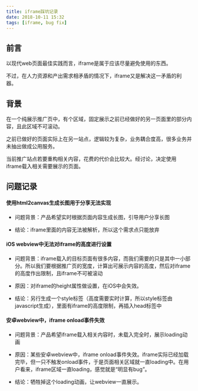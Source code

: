 ```yaml
---
title: iframe踩坑记录
date: 2018-10-11 15:32
tags: [iframe, bug fix]
---
```


## 前言

以现代web页面最佳实践而言，iframe是属于应该尽量避免使用的东西。

不过，在人力资源和产出需求相矛盾的情况下，iframe又是解决这一矛盾的利器。
<!-- more -->

## 背景

在一个纯展示推广页中，有个区域，固定展示之前已经做好的另一页面里的部分内容，且此区域不可滚动。

之前已做好的页面实际上在另一站点，逻辑较为复杂，业务耦合度高，很多业务并未抽出做成公用服务。

当前推广站点若要重构相关内容，花费的代价会比较大。经讨论，决定使用iframe载入相关需要展示的页面。

## 问题记录

#### 使用html2canvas生成长图用于分享无法实现
    
- 问题背景：产品希望实时根据页面内容生成长图，引导用户分享长图

- 结论：iframe里面的内容无法被解析，所以这个需求点只能放弃

#### iOS webview中无法对iframe的高度进行设置

- 问题背景：iframe载入的目标页面有很多内容，而我们需要的只是其中一小部分。所以我们要根据推广页的宽度，计算出可展示内容的高度，然后对iframe的高度作出限制，且iframe不可被滚动
    
- 原因：对iframe的height属性做设置，在iOS中会失效。
    
- 结论：另行生成一个style标签（高度需要实时计算，所以style标签由javascript生成），里面有iframe的高度限制，再插入head标签中
    
#### 安卓webview中，iframe onload事件失效

- 问题背景：产品希望iframe载入相关内容时，未载入完全时，展示loading动画
    
- 原因：某些安卓webview中，iframe onload事件失效。iframe实际已经加载完毕，但一只不触发onload事件，于是页面相关区域就一直loading中。在用户看来，iframe区域一直loading，感觉就是“明显有bug”。
    
- 结论：牺牲掉这个loading动画，让webview一直展示。